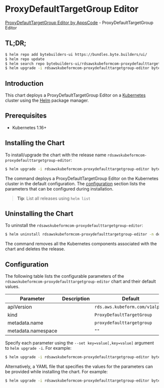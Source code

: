 # ProxyDefaultTargetGroup Editor

[ProxyDefaultTargetGroup Editor by AppsCode](https://byte.builders) - ProxyDefaultTargetGroup Editor

## TL;DR;

```bash
$ helm repo add bytebuilders-ui https://bundles.byte.builders/ui/
$ helm repo update
$ helm search repo bytebuilders-ui/rdsawskubeformcom-proxydefaulttargetgroup-editor --version=v0.4.18
$ helm upgrade -i rdsawskubeformcom-proxydefaulttargetgroup-editor bytebuilders-ui/rdsawskubeformcom-proxydefaulttargetgroup-editor -n default --create-namespace --version=v0.4.18
```

## Introduction

This chart deploys a ProxyDefaultTargetGroup Editor on a [Kubernetes](http://kubernetes.io) cluster using the [Helm](https://helm.sh) package manager.

## Prerequisites

- Kubernetes 1.16+

## Installing the Chart

To install/upgrade the chart with the release name `rdsawskubeformcom-proxydefaulttargetgroup-editor`:

```bash
$ helm upgrade -i rdsawskubeformcom-proxydefaulttargetgroup-editor bytebuilders-ui/rdsawskubeformcom-proxydefaulttargetgroup-editor -n default --create-namespace --version=v0.4.18
```

The command deploys a ProxyDefaultTargetGroup Editor on the Kubernetes cluster in the default configuration. The [configuration](#configuration) section lists the parameters that can be configured during installation.

> **Tip**: List all releases using `helm list`

## Uninstalling the Chart

To uninstall the `rdsawskubeformcom-proxydefaulttargetgroup-editor`:

```bash
$ helm uninstall rdsawskubeformcom-proxydefaulttargetgroup-editor -n default
```

The command removes all the Kubernetes components associated with the chart and deletes the release.

## Configuration

The following table lists the configurable parameters of the `rdsawskubeformcom-proxydefaulttargetgroup-editor` chart and their default values.

|     Parameter      | Description |                  Default                   |
|--------------------|-------------|--------------------------------------------|
| apiVersion         |             | <code>rds.aws.kubeform.com/v1alpha1</code> |
| kind               |             | <code>ProxyDefaultTargetGroup</code>       |
| metadata.name      |             | <code>proxydefaulttargetgroup</code>       |
| metadata.namespace |             | <code>""</code>                            |


Specify each parameter using the `--set key=value[,key=value]` argument to `helm upgrade -i`. For example:

```bash
$ helm upgrade -i rdsawskubeformcom-proxydefaulttargetgroup-editor bytebuilders-ui/rdsawskubeformcom-proxydefaulttargetgroup-editor -n default --create-namespace --version=v0.4.18 --set apiVersion=rds.aws.kubeform.com/v1alpha1
```

Alternatively, a YAML file that specifies the values for the parameters can be provided while
installing the chart. For example:

```bash
$ helm upgrade -i rdsawskubeformcom-proxydefaulttargetgroup-editor bytebuilders-ui/rdsawskubeformcom-proxydefaulttargetgroup-editor -n default --create-namespace --version=v0.4.18 --values values.yaml
```
